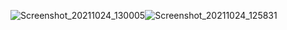 ![Screenshot_20211024_130005](https://i.loli.net/2021/10/26/ykMGbazo3R7hH41.png)![Screenshot_20211024_125831](https://i.loli.net/2021/10/26/zh7YjTQOSiJdFoX.png)
